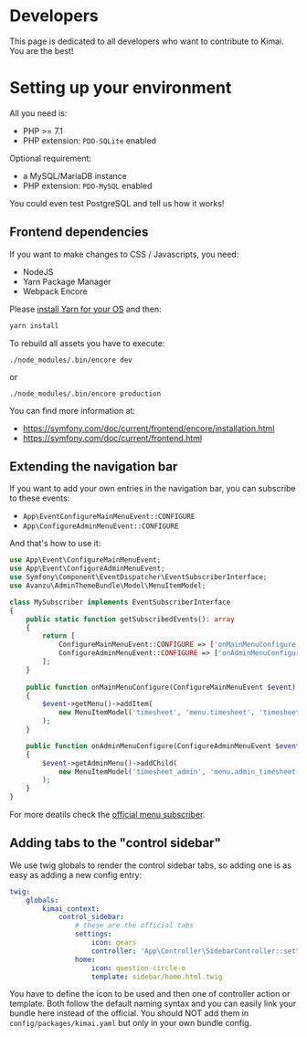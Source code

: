 # Developers

This page is dedicated to all developers who want to contribute to Kimai. You are the best!

# Setting up your environment

All you need is:
- PHP >= 7.1 
- PHP extension: `PDO-SQLite` enabled

Optional requirement:
- a MySQL/MariaDB instance
- PHP extension: `PDO-MySQL` enabled

You could even test PostgreSQL and tell us how it works!

## Frontend dependencies 

If you want to make changes to CSS / Javascripts, you need:

- NodeJS
- Yarn Package Manager
- Webpack Encore

Please [install Yarn for your OS](https://yarnpkg.com/lang/en/docs/install/) and then:

```bash
yarn install
```

To rebuild all assets you have to execute:
```
./node_modules/.bin/encore dev
```
or
```
./node_modules/.bin/encore production
```

You can find more information at:

- https://symfony.com/doc/current/frontend/encore/installation.html
- https://symfony.com/doc/current/frontend.html

## Extending the navigation bar

If you want to add your own entries in the navigation bar, you can subscribe to these events:

- `App\EventConfigureMainMenuEvent::CONFIGURE`
- `App\ConfigureAdminMenuEvent::CONFIGURE`

And that's how to use it:

```php
use App\Event\ConfigureMainMenuEvent;
use App\Event\ConfigureAdminMenuEvent;
use Symfony\Component\EventDispatcher\EventSubscriberInterface;
use Avanzu\AdminThemeBundle\Model\MenuItemModel;

class MySubscriber implements EventSubscriberInterface
{
    public static function getSubscribedEvents(): array
    {
        return [
            ConfigureMainMenuEvent::CONFIGURE => ['onMainMenuConfigure', 100],
            ConfigureAdminMenuEvent::CONFIGURE => ['onAdminMenuConfigure', 100],
        ];
    }
    
    public function onMainMenuConfigure(ConfigureMainMenuEvent $event)
    {
        $event->getMenu()->addItem(
            new MenuItemModel('timesheet', 'menu.timesheet', 'timesheet', [], 'fa fa-clock-o')
        );
    }

    public function onAdminMenuConfigure(ConfigureAdminMenuEvent $event)
    {
        $event->getAdminMenu()->addChild(
            new MenuItemModel('timesheet_admin', 'menu.admin_timesheet', 'admin_timesheet', [], 'fa fa-clock-o')
        );
    }    
}
```
For more deatils check the [official menu subscriber](https://github.com/kevinpapst/kimai2/blob/master/src/EventSubscriber/MenuSubscriber.php).

## Adding tabs to the "control sidebar"

We use twig globals to render the control sidebar tabs, so adding one is as easy as adding a new config entry:

```yaml
twig:
    globals:
        kimai_context:
            control_sidebar:
                # these are the official tabs
                settings:
                    icon: gears
                    controller: 'App\Controller\SidebarController::settingsAction'
                home:
                    icon: question-circle-o
                    template: sidebar/home.html.twig

```
You have to define the icon to be used and then one of controller action or template. 
Both follow the default naming syntax and you can easily link your bundle here instead of the official.
You should NOT add them in `config/packages/kimai.yaml` but only in your own bundle config.